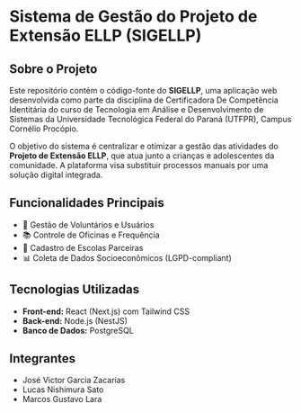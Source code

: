 # Sistema de Gestão do Projeto de Extensão ELLP (SIGELLP)

## Sobre o Projeto

Este repositório contém o código-fonte do **SIGELLP**, uma aplicação web desenvolvida como parte da disciplina de Certificadora De Competência Identitária do curso de Tecnologia em Análise e Desenvolvimento de Sistemas da Universidade Tecnológica Federal do Paraná (UTFPR), Campus Cornélio Procópio.

O objetivo do sistema é centralizar e otimizar a gestão das atividades do **Projeto de Extensão ELLP**, que atua junto a crianças e adolescentes da comunidade. A plataforma visa substituir processos manuais por uma solução digital integrada.

## Funcionalidades Principais

- 👤 Gestão de Voluntários e Usuários
- 📚 Controle de Oficinas e Frequência
- 🏫 Cadastro de Escolas Parceiras
- 📊 Coleta de Dados Socioeconômicos (LGPD-compliant)

## Tecnologias Utilizadas

- **Front-end:** React (Next.js) com Tailwind CSS
- **Back-end:** Node.js (NestJS)
- **Banco de Dados:** PostgreSQL

## Integrantes

- José Victor Garcia Zacarias 
- Lucas Nishimura Sato 
- Marcos Gustavo Lara
